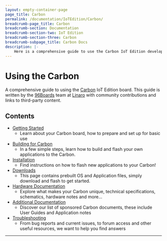 ```yaml
---
layout: empty-container-page
page_title: Carbon
permalink: /documentation/IoTEdition/Carbon/
breadcrumb-page_title: Carbon
breadcrumb-section: Documentation
breadcrumb-section-two: IoT Edition
breadcrumb-section-three: Carbon
breadcrumb-subpage_title: Carbon Docs
description: |-
    Here is a comprehensive guide to use the Carbon IoT Edition development board. This guide is written by the 96Boards team a Linaro with community contributions and links to third-party content.
---
```

# Using the Carbon

A comprehensive guide to using the [Carbon](http://www.96boards.org/product/carbon/) IoT Edition board. This guide is written by the [96Boards](https://www.96boards.org) team at [Linaro](http://www.linaro.org) with community contributions and links to third-party content.

## Contents

- [Getting Started](GettingStarted/)
   - Learn about your Carbon board, how to prepare and set up for basic use
- [Building for Carbon](Building/)
   - In a few simple steps, learn how to build and flash your own applications to the Carbon.
- [Installation](Installation/)
   -  Find instructions on how to flash new applications to your Carbon!
- [Downloads](Downloads/)
   - This page contains prebuilt OS and Application files, simply download and flash to get started.
- [Hardware Documentation](HardwareDocs/)
   - Explore what makes your Carbon unique, technical specifications, schematics, hardware notes and more...
- [Additional Documentation](AdditionalDocs/)
   - Discover our list of sponsored Carbon documents, these include User Guides and Application notes
- [Troubleshooting](Troubleshooting/)
   - From bug reports and current issues, to forum access and other useful resources, we want to help you find answers   

***
